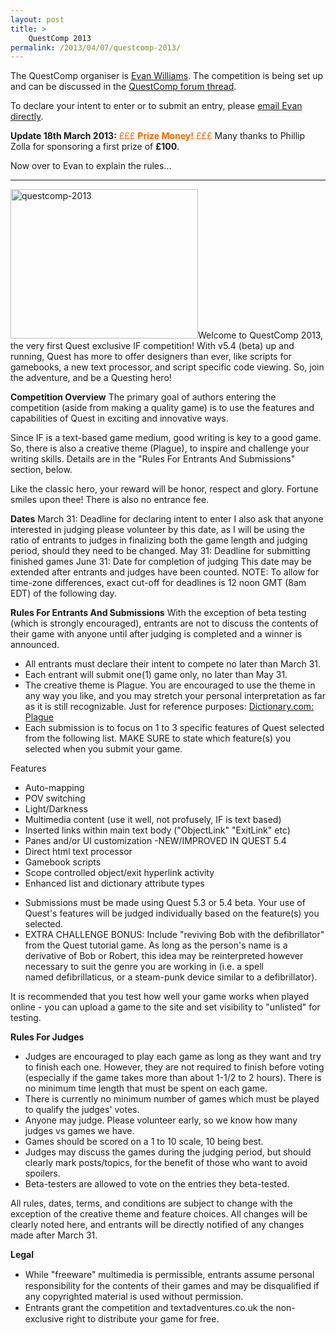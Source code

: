 ```yaml
---
layout: post
title: >
    QuestComp 2013
permalink: /2013/04/07/questcomp-2013/
---
```

The QuestComp organiser is <a href="mailto:triangle_gamesmaster@yahoo.com">Evan Williams</a>. The competition is being set up and can be discussed in the <a href="http://forum.textadventures.co.uk/viewtopic.php?f=5&amp;t=3506">QuestComp forum thread</a>.

To declare your intent to enter or to submit an entry, please <a href="mailto:triangle_gamesmaster@yahoo.com">email Evan directly</a>.

<strong>Update 18th March 2013:</strong> <span style="color:#ff6600;">£££ <strong>Prize Money!</strong> £££</span> Many thanks to Phillip Zolla for sponsoring a first prize of <strong>£100</strong>.

Now over to Evan to explain the rules...

<hr />

<img class="alignleft size-medium wp-image-1868" alt="questcomp-2013" src="http://www.textadventures.co.uk/wp-content/uploads/2013/03/questcomp-20131-300x239.png" width="300" height="239" />Welcome to QuestComp 2013, the very first Quest exclusive IF competition! With v5.4 (beta) up and running, Quest has more to offer designers than ever, like scripts for gamebooks, a new text processor, and script specific code viewing. So, join the adventure, and be a Questing hero!

<strong>Competition Overview</strong>
The primary goal of authors entering the competition (aside from making a quality game) is to use the features and capabilities of Quest in exciting and innovative ways.

Since IF is a text-based game medium, good writing is key to a good game. So, there is also a creative theme (Plague), to inspire and challenge your writing skills. Details are in the "Rules For Entrants And Submissions" section, below.

Like the classic hero, your reward will be honor, respect and glory. Fortune smiles upon thee! There is also no entrance fee.

<strong>Dates</strong>
March 31: Deadline for declaring intent to enter
I also ask that anyone interested in judging please volunteer by this date, as I will be using the ratio of entrants to judges in finalizing both the game length and judging period, should they need to be changed.
May 31: Deadline for submitting finished games
June 31: Date for completion of judging
This date may be extended after entrants and judges have been counted.
NOTE: To allow for time-zone differences, exact cut-off for deadlines is 12 noon GMT (8am EDT) of the following day.

<strong>Rules For Entrants And Submissions</strong>
With the exception of beta testing (which is strongly encouraged), entrants are not to discuss the contents of their game with anyone until after judging is completed and a winner is announced.
<ul>
	<li>All entrants must declare their intent to compete no later than March 31.</li>
	<li>Each entrant will submit one(1) game only, no later than May 31.</li>
	<li>The creative theme is Plague. You are encouraged to use the theme in any way you like, and you may stretch your personal interpretation as far as it is still recognizable. Just for reference purposes:
<a href="http://dictionary.reference.com/browse/plague?s=t">Dictionary.com: Plague</a></li>
	<li>Each submission is to focus on 1 to 3 specific features of Quest selected from the following list. MAKE SURE to state which feature(s) you selected when you submit your game.</li>
</ul>
<div>

Features
<ul>
	<li>Auto-mapping</li>
	<li>POV switching</li>
	<li>Light/Darkness</li>
	<li>Multimedia content (use it well, not profusely, IF is text based)</li>
	<li>Inserted links within main text body ("ObjectLink" "ExitLink" etc)</li>
	<li>Panes and/or UI customization
-NEW/IMPROVED IN QUEST 5.4</li>
	<li>Direct html text processor</li>
	<li>Gamebook scripts</li>
	<li>Scope controlled object/exit hyperlink activity</li>
	<li>Enhanced list and dictionary attribute types</li>
</ul>
</div>
<ul>
	<li>Submissions must be made using Quest 5.3 or 5.4 beta.
Your use of Quest's features will be judged individually based on the feature(s) you selected.</li>
	<li>EXTRA CHALLENGE BONUS: Include "reviving Bob with the defibrillator" from the Quest tutorial game. As long as the person's name is a derivative of Bob or Robert, this idea may be reinterpreted however necessary to suit the genre you are working in (i.e. a spell named defibrillaticus, or a steam-punk device similar to a defibrillator).</li>
</ul>
It is recommended that you test how well your game works when played online - you can upload a game to the site and set visibility to "unlisted" for testing.

<strong>Rules For Judges</strong>
<ul>
	<li>Judges are encouraged to play each game as long as they want and try to finish each one. However, they are not required to finish before voting (especially if the game takes more than about 1-1/2 to 2 hours). There is no minimum time length that must be spent on each game.</li>
	<li>There is currently no minimum number of games which must be played to qualify the judges' votes.</li>
	<li>Anyone may judge. Please volunteer early, so we know how many judges vs games we have.</li>
	<li>Games should be scored on a 1 to 10 scale, 10 being best.</li>
	<li>Judges may discuss the games during the judging period, but should clearly mark posts/topics, for the benefit of those who want to avoid spoilers.</li>
	<li>Beta-testers are allowed to vote on the entries they beta-tested.</li>
</ul>
All rules, dates, terms, and conditions are subject to change with the exception of the creative theme and feature choices. All changes will be clearly noted here, and entrants will be directly notified of any changes made after March 31.

<strong>Legal</strong>
<ul>
	<li><span style="line-height:19px;">While "freeware" multimedia is permissible, entrants assume personal responsibility for the contents of their games and may be disqualified if any copyrighted material is used without permission.</span></li>
	<li><span style="line-height:19px;">Entrants grant the competition and textadventures.co.uk the non-exclusive right to distribute your game for free.</span></li>
</ul>